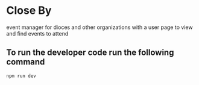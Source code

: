 # Close By
event manager for dioces and other organizations with a user page to view and find events to attend

## To run the developer code run the following command
```npm run dev```